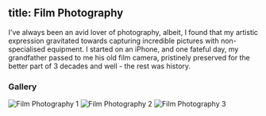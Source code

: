 title: Film Photography
---

I've always been an avid lover of photography, albeit, I found that my artistic expression gravitated towards capturing incredible pictures with non-specialised equipment. I started on an iPhone, and one fateful day, my grandfather passed to me his old film camera, pristinely preserved for the better part of 3 decades and well - the rest was history. 

### Gallery

<!-- Add your film photography images here -->
![Film Photography 1](images/film-photography-1.jpg)
![Film Photography 2](images/film-photography-2.jpg)
![Film Photography 3](images/film-photography-3.jpg)
